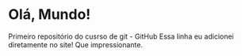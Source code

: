# Olá, Mundo!
 Primeiro repositório do cusrso de git - GitHub
Essa linha eu adicionei diretamente no site! Que impressionante.
